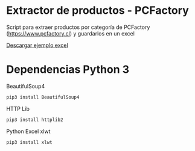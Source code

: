 # Extractor de productos - PCFactory
Script para extraer productos por categoría de PCFactory (https://www.pcfactory.cl) y guardarlos en un excel

[Descargar ejemplo excel](https://github.com/dvdeveloper/Extraer-productos-PCFactory/blob/master/pcfactory.xls?raw=true)
# Dependencias Python 3

BeautifulSoup4
```python
pip3 install BeautifulSoup4
```
HTTP Lib
```python
pip3 install httplib2
```
Python Excel xlwt
```python
pip3 install xlwt
```

